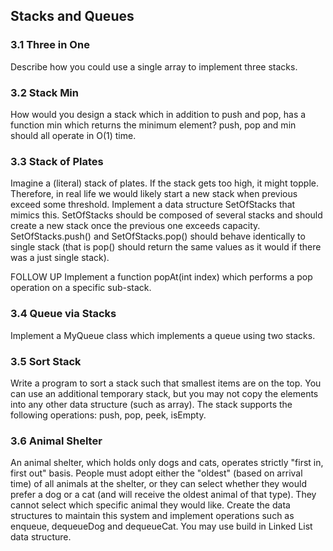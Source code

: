 ## Stacks and Queues

### 3.1 Three in One
Describe how you could use a single array to implement three stacks.

### 3.2 Stack Min
How would you design a stack which in addition to push and pop, has a function min which returns the minimum element? push, pop and min should all operate in O(1) time.

### 3.3 Stack of Plates
Imagine a (literal) stack of plates. If the stack gets too high, it might topple. Therefore, in real life we would likely start a new stack when previous exceed some threshold. Implement a data structure SetOfStacks that mimics this. SetOfStacks should be composed of several stacks and should create a new stack once the previous one exceeds capacity. SetOfStacks.push() and SetOfStacks.pop() should behave identically to single stack (that is pop() should return the same values as it would if there was a just single stack).

FOLLOW UP
Implement a function popAt(int index) which performs a pop operation on a specific sub-stack.

### 3.4 Queue via Stacks
Implement a MyQueue class which implements a queue using two stacks.

### 3.5 Sort Stack 
Write a program to sort a stack such that smallest items are on the top. You can use an additional temporary stack, but you may not copy the elements into any other data structure (such as array). The stack supports the following operations: push, pop, peek, isEmpty.

### 3.6 Animal Shelter
An animal shelter, which holds only dogs and cats, operates strictly "first in, first out" basis. People must adopt either the "oldest" (based on arrival time) of all animals at the shelter, or they can select whether they would prefer a dog or a cat (and will receive the oldest animal of that type). They cannot select which specific animal they would like. Create the data structures to maintain this system and implement operations such as enqueue, dequeueDog and dequeueCat. You may use build in Linked List data structure.

